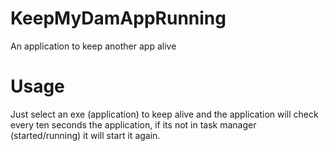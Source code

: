 # KeepMyDamAppRunning
An application to keep another app alive

# Usage

Just select an exe (application) to keep alive and the application will check every ten seconds the application, if its not in task manager (started/running) it will start it again.
